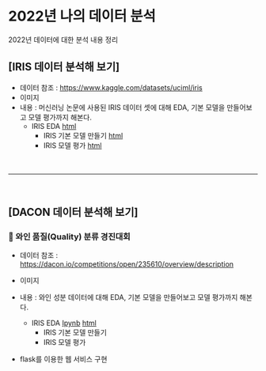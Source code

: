 # 2022년 나의 데이터 분석
 2022년 데이터에 대한 분석 내용 정리


## [IRIS 데이터 분석해 보기]
  * 데이터 참조 : https://www.kaggle.com/datasets/uciml/iris
  * 이미지 
  * 내용 : 머신러닝 논문에 사용된 IRIS 데이터 셋에 대해 EDA, 기본 모델을 만들어보고 모델 평가까지 해본다.
    * IRIS EDA [html](https://sim-yeonsoo.github.io/MyDataAnalysis/IRIS_BASIC01.html)
	  * IRIS 기본 모델 만들기 [html]()
	  * IRIS 모델 평가 [html]()
	  <br>
	<br>
-----
<br>
	  
## [DACON 데이터 분석해 보기]

### 🍷 와인 품질(Quality) 분류 경진대회
  * 데이터 참조 : https://dacon.io/competitions/open/235610/overview/description
  * 이미지 
  * 내용 :  와인 성분 데이터에 대해 EDA, 기본 모델을 만들어보고 모델 평가까지 해본다.
    * IRIS EDA [Ipynb](https://github.com/Sim-Yeonsoo/MyDataAnalysis/blob/main/Wine_Quality_EDA.ipynb) [html](https://sim-yeonsoo.github.io/MyDataAnalysis/Wine_Quality_Classification.html)
	  * IRIS 기본 모델 만들기
	  * IRIS 모델 평가
  
  * flask를 이용한 웹 서비스 구현
